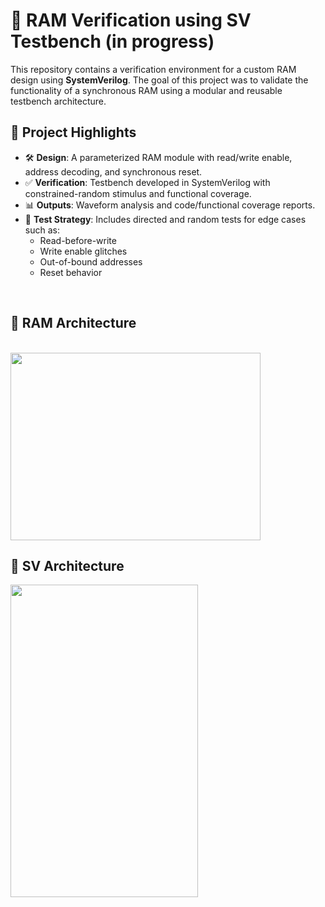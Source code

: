 # 🧠 RAM Verification using SV Testbench (<b>in progress</b>)

This repository contains a verification environment for a custom RAM design using **SystemVerilog**. The goal of this project was to validate the functionality of a synchronous RAM using a modular and reusable testbench architecture.

## 📌 Project Highlights

- 🛠 **Design**: A parameterized RAM module with read/write enable, address decoding, and synchronous reset.
- ✅ **Verification**: Testbench developed in SystemVerilog with constrained-random stimulus and functional coverage.
- 📊 **Outputs**: Waveform analysis and code/functional coverage reports.
- 🧪 **Test Strategy**: Includes directed and random tests for edge cases such as:
  - Read-before-write
  - Write enable glitches
  - Out-of-bound addresses
  - Reset behavior

<br>

## 📌 RAM Architecture 
<br>

<img src="https://github.com/user-attachments/assets/1e65a865-a533-4c28-900f-ba894d421670" width="400" height="300">

<br>

## 📌 SV Architecture 
<img src="https://github.com/user-attachments/assets/67b858d4-1093-4386-b6a3-68b5778c9443" width="300" height="500">

<br>


